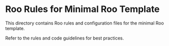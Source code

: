 # Roo Rules for Minimal Roo Template

This directory contains Roo rules and configuration files for the minimal Roo template.

Refer to the rules and code guidelines for best practices.

<!-- Additional content from the Node.js .roo/README.md can be added here as needed. --> 